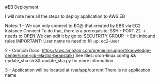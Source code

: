 #EB Deployment

I will note here all the steps to deploy application to AWS EB

Notes:
1 - We can only connect to EC@ that created by EBS via EC2 Instance Connect
    To do that, there is a prerequisite: SSH - PORT 22 -> needs to OPEN
    We can edit it by go to: SECUTRITY GROUP ->  Edit inbound rules
    IMPORTANT:
        User name to need to fill up: ec2-user

2 - Cronjob
  Docs: https://aws.amazon.com/premiumsupport/knowledge-center/cron-job-elastic-beanstalk/
  See files: cron-linux.config && update_sha.sh && update_sha.py for more information

3 - Application will be located at /var/app/current
  There is no application name 

  